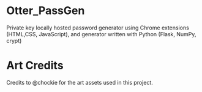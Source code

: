 # Otter_PassGen
Private key locally hosted password generator using Chrome extensions (HTML,CSS, JavaScript), and generator written with Python (Flask, NumPy, crypt)

# Art Credits
Credits to @chockie for the art assets used in this project.
